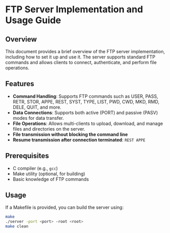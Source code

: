 # FTP Server Implementation and Usage Guide

## Overview

This document provides a brief overview of the FTP server implementation, including how to set it up and use it. The server supports standard FTP commands and allows clients to connect, authenticate, and perform file operations.

## Features

- **Command Handling**: Supports FTP commands such as USER, PASS, RETR, STOR, APPE, REST, SYST, TYPE, LIST, PWD, CWD, MKD, RMD, DELE, QUIT, and more.
- **Data Connections**: Supports both active (PORT) and passive (PASV) modes for data transfer.
- **File Operations**: Allows multi-clients to upload, download, and manage files and directories on the server.
- **File transmission without blocking the command line**
- **Resume transmission after connection terminated**: `REST APPE`

## Prerequisites

- C compiler (e.g., `gcc`)
- Make utility (optional, for building)
- Basic knowledge of FTP commands

## Usage

   If a Makefile is provided, you can build the server using:
   ```bash
   make
   ./server -port <port> -root <root>
   make clean
   ```


